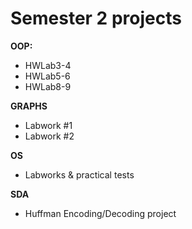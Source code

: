 # Semester 2 projects

**OOP:**
- HWLab3-4
- HWLab5-6
- HWLab8-9

**GRAPHS**
- Labwork #1
- Labwork #2

**OS**
- Labworks & practical tests

**SDA**
- Huffman Encoding/Decoding project
